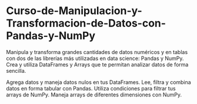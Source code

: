# Curso-de-Manipulacion-y-Transformacion-de-Datos-con-Pandas-y-NumPy

Manipula y transforma grandes cantidades de datos numéricos y en tablas con dos de las librerías más utilizadas en data science: Pandas y NumPy. Crea y utiliza DataFrames y Arrays que te permitan analizar datos de forma sencilla.

Agrega datos y maneja datos nulos en tus DataFrames.
Lee, filtra y combina datos en forma tabular con Pandas.
Utiliza condiciones para filtrar tus arrays de NumPy.
Maneja arrays de diferentes dimensiones con NumPy.
